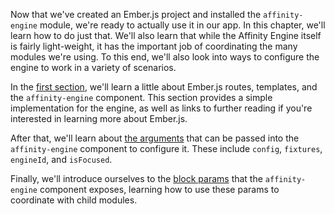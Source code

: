 Now that we've created an Ember.js project and installed the `affinity-engine` module, we're ready to actually use it in our app. In this chapter, we'll learn how to do just that. We'll also learn that while the Affinity Engine itself is fairly light-weight, it has the important job of coordinating the many modules we're using. To this end, we'll also look into ways to configure the engine to work in a variety of scenarios.

In the [first section](#/engine/usage/basic-routing), we'll learn a little about Ember.js routes, templates, and the `affinity-engine` component. This section provides a simple implementation for the engine, as well as links to further reading if you're interested in learning more about Ember.js.

After that, we'll learn about [the arguments](#/engine/usage/arguments) that can be passed into the `affinity-engine` component to configure it. These include `config`, `fixtures`, `engineId`, and `isFocused`.

Finally, we'll introduce ourselves to the [block params](#/engine/usage/block-params) that the `affinity-engine` component exposes, learning how to use these params to coordinate with child modules.
